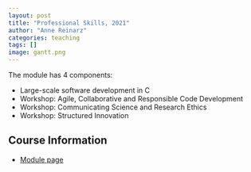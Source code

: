 ```yaml
---
layout: post
title: "Professional Skills, 2021"
author: "Anne Reinarz"
categories: teaching
tags: []
image: gantt.png
---
```


The module has 4 components:
- Large-scale software development in C
- Workshop: Agile, Collaborative and Responsible Code Development
- Workshop: Communicating Science and Research Ethics
- Workshop: Structured Innovation

## Course Information
- [Module page](https://www.dur.ac.uk/faculty.handbook/module_description/?year=2021&module_code=COMP51915)
